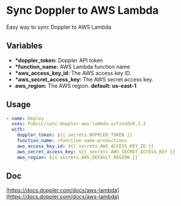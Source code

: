 # Sync Doppler to AWS Lambda

Easy way to sync Doppler to AWS Lambda

## Variables

- **\*doppler_token:** Doppler API token
- **\*function_name:** AWS Lambda function name
- **\*aws_access_key_id:** The AWS access key ID.
- **\*aws_secret_access_key:** The AWS secret access key.
- **aws_region:** The AWS region. **default: us-east-1**

## Usage

```yml
- name: Deploy
  uses: Pubnic/sync-doppler-aws-lambda-action@v0.1.2
  with:
    doppler_token: ${{ secrets.DOPPLER_TOKEN }}
    function_name: <function-name-production>
    aws_access_key_id: ${{ secrets.AWS_ACCESS_KEY_ID }}
    aws_secret_access_key: ${{ secrets.AWS_SECRET_ACCESS_KEY }}
    aws_region: ${{ secrets.AWS_DEFAULT_REGION }}
```

## Doc

[https://docs.doppler.com/docs/aws-lambda](https://docs.doppler.com/docs/aws-lambda)
